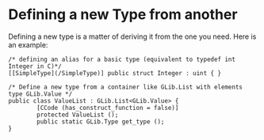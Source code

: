 # Defining a new Type from another

Defining a new type is a matter of deriving it from the one you need. Here is an example: 

```vala
/* defining an alias for a basic type (equivalent to typedef int Integer in C)*/
[[SimpleType](/SimpleType)] public struct Integer : uint { }

/* Define a new type from a container like GLib.List with elements type GLib.Value */
public class ValueList : GLib.List<GLib.Value> {
        [CCode (has_construct_function = false)]
        protected ValueList ();
        public static GLib.Type get_type ();
}
```

